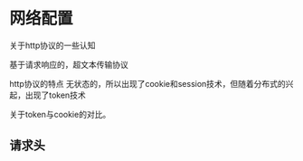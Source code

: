 
# 网络配置


关于http协议的一些认知

基于请求响应的，超文本传输协议


http协议的特点
无状态的，所以出现了cookie和session技术，但随着分布式的兴起，出现了token技术



关于token与cookie的对比。


## 请求头





